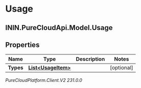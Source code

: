 # Usage

## ININ.PureCloudApi.Model.Usage

## Properties

|Name | Type | Description | Notes|
|------------ | ------------- | ------------- | -------------|
| **Types** | [**List&lt;UsageItem&gt;**](UsageItem) |  | [optional] |



_PureCloudPlatform.Client.V2 231.0.0_
